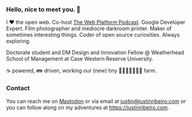 ### Hello, nice to meet you. 👋

I ♥ the open web. Co-host <a href="https://thewebplatformpodcast.com/">The Web Platform Podcast</a>. Google Developer Expert. Film photographer and mediocre darkroom printer. Maker of sometimes interesting things. Coder of open source curiosities. Always exploring. 

Doctorate student and DM Design and Innovation Fellow @ Weatherhead School of Management at Case Western Reserve University.

☕ powered, 👪 driven, working our (new) tiny 🐤🦆🐢🐇🐹🦜🐝 farm.

### Contact

You can reach me on <a rel="me" href="https://ribeiro.social/@justin">Mastodon</a> or via email at justin@justinribeiro.com or you can follow along on my adventures at <a href="https://justinribeiro.com/" rel="me">https://justinribeiro.com</a>.

<!--
**justinribeiro/justinribeiro** is a ✨ _special_ ✨ repository because its `README.md` (this file) appears on your GitHub profile.

Here are some ideas to get you started:

- 🔭 I’m currently working on ...
- 🌱 I’m currently learning ...
- 👯 I’m looking to collaborate on ...
- 🤔 I’m looking for help with ...
- 💬 Ask me about ...
- 📫 How to reach me: ...
- 😄 Pronouns: ...
- ⚡ Fun fact: ...
-->
